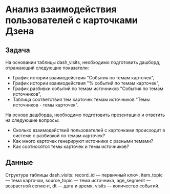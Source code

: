 # Анализ взаимодействия пользователей с карточками Дзена

## Задача

На основании таблицы dash_visits, необходимо подготовить дашборд, отражающий следующие показатели:
- График истории взаимодействия "События по темам карточек",
- График истории взаимодействия "% событий по темам карточек",
- График разбивки событий по темам источников "События по темам источников",
- Таблица соответствия тем карточек темам источников "Темы источников - темы карточек".

На основе дашборда, необходимо подготовить презентацию и ответить на следующие вопросы:
- Сколько взаимодействий пользователей с карточками происходит в системе с разбивкой
по темам карточек?
- Как много карточек генерируют источники с разными темами?
- Как соотносятся темы карточек и темы источников?

## Данные

Структура таблицы dash_visits: 
record_id — первичный ключ,
item_topic — тема карточки,
source_topic — тема источника,
age_segment — возрастной сегмент,
dt — дата и время,
visits — количество событий.

